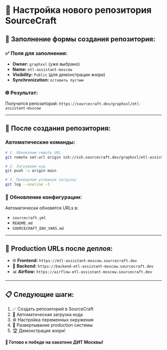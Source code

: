 # 🎯 **Настройка нового репозитория SourceCraft**

## 📝 **Заполнение формы создания репозитория:**

### **✅ Поля для заполнения:**
- **Owner:** `graphxxl` (уже выбрано)
- **Name:** `etl-assistant-moscow` 
- **Visibility:** `Public` (для демонстрации жюри)
- **Synchronization:** `оставить пустым`

### **🌐 Результат:**
Получится репозиторий: `https://sourcecraft.dev/graphxxl/etl-assistant-moscow`

---

## 🚀 **После создания репозитория:**

### **Автоматические команды:**
```bash
# 1. Обновляем remote URL
git remote set-url origin ssh://ssh.sourcecraft.dev/graphxxl/etl-assistant-moscow.git

# 2. Загружаем код
git push -u origin main

# 3. Проверяем успешную загрузку
git log --oneline -3
```

### **🔧 Обновление конфигурации:**
Автоматически обновятся URLs в:
- `sourcecraft.yml`
- `README.md` 
- `SOURCECRAFT_ENV_VARS.md`

---

## 🎯 **Production URLs после деплоя:**
- 🌐 **Frontend:** `https://etl-assistant-moscow.sourcecraft.dev`
- 🔗 **Backend:** `https://backend-etl-assistant-moscow.sourcecraft.dev`
- 📊 **Airflow:** `https://airflow-etl-assistant-moscow.sourcecraft.dev`

---

## 📋 **Следующие шаги:**
1. ✅ Создать репозиторий в SourceCraft
2. 🚀 Автоматическая загрузка кода
3. ⚙️ Настройка переменных окружения
4. 🎯 Развертывание production системы
5. 🏆 Демонстрация жюри!

**🎊 Готово к победе на хакатоне ДИТ Москвы!**
